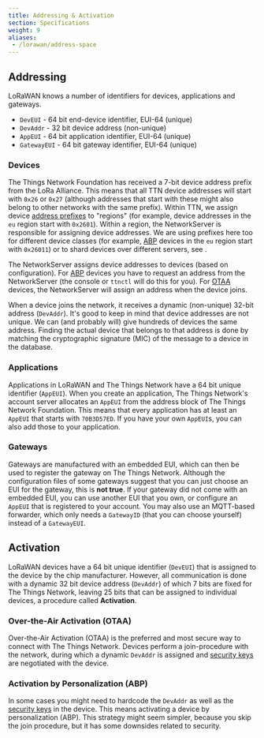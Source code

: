 ```yaml
---
title: Addressing & Activation
section: Specifications
weight: 9
aliases:
 - /lorawan/address-space
---
```


## Addressing

LoRaWAN knows a number of identifiers for devices, applications and gateways.

* `DevEUI` - 64 bit end-device identifier, EUI-64 (unique)
* `DevAddr` - 32 bit device address (non-unique)
* `AppEUI` - 64 bit application identifier, EUI-64 (unique)
* `GatewayEUI` - 64 bit gateway identifier, EUI-64 (unique)

### Devices

The Things Network Foundation has received a 7-bit device address prefix from the LoRa Alliance. This means that all TTN device addresses will start with `0x26` or `0x27` (although addresses that start with these might also belong to other networks with the same prefix). Within TTN, we assign device [address prefixes](./prefix-assignments.md) to "regions" (for example, device addresses in the `eu` region start with `0x2601`). Within a region, the NetworkServer is responsible for assigning device addresses. We are using prefixes here too for different device classes (for example, [ABP](#activation-by-personalization-abp) devices in the `eu` region start with `0x26011`) or to shard devices over different servers, see .  

The NetworkServer assigns device addresses to devices (based on configuration). For [ABP](#activation-by-personalization-abp) devices you have to request an address from the NetworkServer (the console or `ttnctl` will do this for you). For [OTAA](#over-the-air-activation-otaa) devices, the NetworkServer will assign an address when the device joins.

When a device joins the network, it receives a dynamic (non-unique) 32-bit address (`DevAddr`). It's good to keep in mind that device addresses are not unique. We can (and probably will) give hundreds of devices the same address. Finding the actual device that belongs to that address is done by matching the cryptographic signature (MIC) of the message to a device in the database.

### Applications

Applications in LoRaWAN and The Things Network have a 64 bit unique identifier (`AppEUI`). When you create an application, The Things Network's account server allocates an `AppEUI` from the address block of The Things Network Foundation. This means that every application has at least an `AppEUI` that starts with `70B3D57ED`. If you have your own `AppEUI`s, you can also add those to your application.

### Gateways

Gateways are manufactured with an embedded EUI, which can then be used to register the gateway on The Things Network. Although the configuration files of some gateways suggest that you can just choose an EUI for the gateway, this is **not true**. If your gateway did not come with an embedded EUI, you can use another EUI that you own, or configure an `AppEUI` that is registered to your account. You may also use an MQTT-based forwarder, which only needs a `GatewayID` (that you can choose yourself) instead of a `GatewayEUI`.

## Activation

LoRaWAN devices have a 64 bit unique identifier (`DevEUI`) that is assigned to the device by the chip manufacturer. However, all communication is done with a dynamic 32 bit device address (`DevAddr`) of which 7 bits are fixed for The Things Network, leaving 25 bits that can be assigned to individual devices, a procedure called **Activation**.

### Over-the-Air Activation (OTAA)

Over-the-Air Activation (OTAA) is the preferred and most secure way to connect with The Things Network. Devices perform a join-procedure with the network, during which a dynamic `DevAddr` is assigned and [security keys](./security.md#security-keys) are negotiated with the device.

### Activation by Personalization (ABP)

In some cases you might need to hardcode the `DevAddr` as well as the [security keys](./security.md#security-keys) in the device. This means activating a device by personalization (ABP). This strategy might seem simpler, because you skip the join procedure, but it has some downsides related to security.
